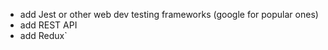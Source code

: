 - add Jest or other web dev testing frameworks (google for popular ones)
- add REST API
- add Redux`

